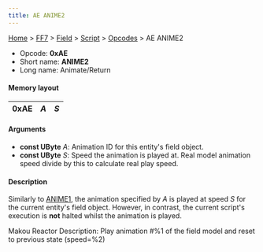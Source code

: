 ```yaml
---
title: AE ANIME2
---
```


[Home](Main%20Page.md) > [FF7](FF7.md) > [Field](FF7/Field.md) > [Script](FF7/Field/Script.md) > [Opcodes](FF7/Field/Script/Opcodes.md) > AE ANIME2

-   Opcode: **0xAE**
-   Short name: **ANIME2**
-   Long name: Animate/Return

#### Memory layout

| 0xAE | *A* | *S* |
|------|-----|-----|

#### Arguments

-   **const UByte** *A*: Animation ID for this entity's field object.
-   **const UByte** *S*: Speed the animation is played at. Real model
    animation speed divide by this to calculate real play speed.

#### Description

Similarly to [ANIME1][], the animation specified by *A* is played at
speed *S* for the current entity's field object. However, in contrast,
the current script's execution is **not** halted whilst the animation is
played.

Makou Reactor Description: Play animation \#%1 of the field model and
reset to previous state (speed=%2)

  [ANIME1]: FF7/Field/Script/Opcodes/A3%20ANIME1.md "wikilink"
